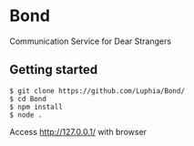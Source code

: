 # Bond
Communication Service for Dear Strangers

## Getting started
```shell
$ git clone https://github.com/Luphia/Bond/
$ cd Bond
$ npm install
$ node .
```
Access http://127.0.0.1/ with browser
